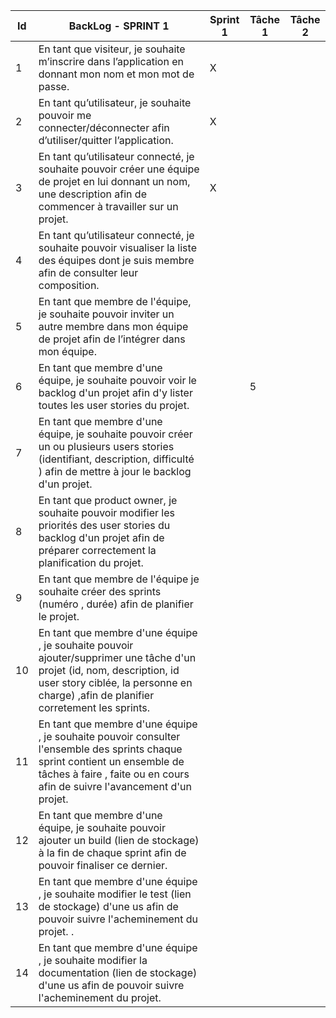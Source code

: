 Id |							BackLog - SPRINT 1																																																										  	   | Sprint 1     |  Tâche 1 | Tâche 2 
---|-----------------------------------------------------------------------------------------------------------------------------------------------------------------------------------------------------------------------------------------------------------------------------------|-------------|------------|-------
1  | En tant que visiteur, je souhaite m’inscrire dans l’application en donnant mon nom et mon mot de passe.																																											   	   |	X		 |	   | 
2  | En tant qu’utilisateur, je souhaite pouvoir me connecter/déconnecter afin d’utiliser/quitter l’application.																																										   |	X		 |	   | 
3  | En tant qu’utilisateur connecté, je souhaite pouvoir créer une équipe de projet en lui donnant un nom, une description  afin de commencer à travailler sur un projet. 																									       |	X		 |	   | 
4  | En tant qu’utilisateur connecté, je souhaite pouvoir visualiser la liste des équipes dont je suis membre afin de consulter leur composition.																																	   |			 |	   | 
5  | En tant que membre de l'équipe, je souhaite pouvoir inviter un autre membre dans mon équipe de projet afin de l’intégrer dans mon équipe.															  				   |			 |	   | 
6  | En tant que membre d'une équipe, je souhaite pouvoir voir le backlog d'un projet afin d'y lister toutes les user stories du projet.																																			       |			 |	 5  | 
7  | En tant que membre d'une équipe, je souhaite pouvoir créer un ou plusieurs users stories (identifiant, description, difficulté ) afin de mettre à jour le backlog d'un projet.																						   |			 |	   | 
8  | En tant que product owner, je souhaite pouvoir modifier les priorités des user stories du backlog d'un projet afin de préparer correctement la planification du projet.			 	   																				|			 |	   | 
9  | En tant que membre de l'équipe je souhaite créer des sprints (numéro , durée) afin de planifier le projet.	  	   |			 |	   | 
10 | En tant que  membre d'une équipe , je souhaite pouvoir ajouter/supprimer une tâche d'un projet (id, nom, description, id user story ciblée, la personne en charge) ,afin de planifier corretement les sprints. 			   	   |			 |	   | 
11 | En tant que membre d'une équipe , je souhaite pouvoir consulter l'ensemble des sprints chaque sprint contient un ensemble de tâches à faire , faite ou en cours afin de suivre l'avancement d'un projet.																										           |			 |	   | 
12 | En tant que membre d'une équipe, je souhaite pouvoir ajouter un  build (lien de stockage) à la fin de chaque sprint afin de pouvoir finaliser ce dernier. 																											   |			 |	   | 
13 | En tant que membre d'une équipe , je souhaite modifier le test (lien de stockage) d'une us afin de pouvoir suivre l'acheminement du projet. .    																   |            |     |                    
14 | En tant que membre d'une équipe , je souhaite modifier la documentation (lien de stockage) d'une us afin de pouvoir suivre l'acheminement du projet.  																   |            |     |                    
